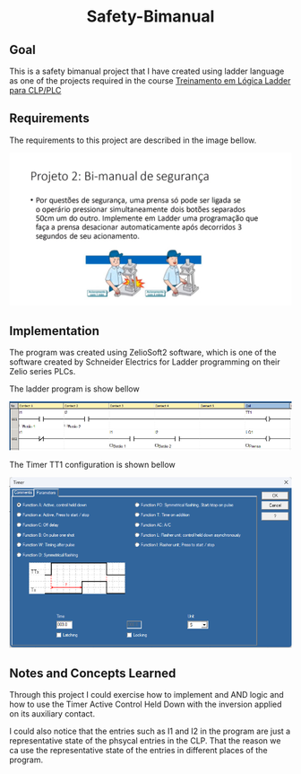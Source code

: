 # <p align="center">  Safety-Bimanual </p>


## Goal

This is a safety bimanual project that I have created using ladder language as one of the projects required in the course [Treinamento em Lógica Ladder para CLP/PLC](https://www.udemy.com/course/treinamento-em-logica-ladder-para-plc/)



## Requirements 

The requirements to this project are described in the image bellow. 

<p align="center">
<img src="images/requirements.png"  alt="Requirements" height="auto align="left" />
</p>

## Implementation 

The program was created using ZelioSoft2 software, which is one of the software created by Schneider Electrics for Ladder programming on their Zelio series PLCs.

The ladder program is show bellow

<p align="center">
<img src="images/ladder_program.png"  alt="Requirements" height="auto align="left" />
</p>


The Timer TT1 configuration is shown bellow

<p align="center">
<img src="images/timerTT1.png"  alt="Requirements" height="auto align="left" />
</p>


## Notes and Concepts Learned  

Through this project I could exercise how to implement and AND logic and how to use the Timer Active Control Held Down with the inversion applied on its auxiliary contact. 

I could also notice that the entries such as I1 and I2 in the program are just a representative state of the phsycal entries in the CLP. That the reason we ca use the representative state of the entries in different places of the program. 